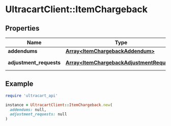 # UltracartClient::ItemChargeback

## Properties

| Name | Type | Description | Notes |
| ---- | ---- | ----------- | ----- |
| **addendums** | [**Array&lt;ItemChargebackAddendum&gt;**](ItemChargebackAddendum.md) | Addendums | [optional] |
| **adjustment_requests** | [**Array&lt;ItemChargebackAdjustmentRequest&gt;**](ItemChargebackAdjustmentRequest.md) | Adjustment requests | [optional] |

## Example

```ruby
require 'ultracart_api'

instance = UltracartClient::ItemChargeback.new(
  addendums: null,
  adjustment_requests: null
)
```

